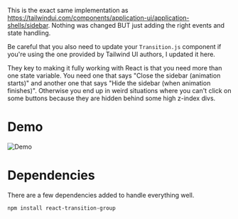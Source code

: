 This is the exact same implementation as https://tailwindui.com/components/application-ui/application-shells/sidebar. Nothing was changed BUT just adding the right events and state handling.

Be careful that you also need to update your `Transition.js` component if you're using the one provided by Tailwind UI authors, I updated it here.

They key to making it fully working with React is that you need more than one state variable. You need one that says "Close the sidebar (animation starts)" and another one that says "Hide the sidebar (when animation finishes)". Otherwise you end up in weird situations where you can't click on some buttons because they are hidden behind some high z-index divs.

# Demo

![Demo](https://user-images.githubusercontent.com/123822/79699144-d728db00-828d-11ea-8aba-8b6febdcdce4.gif)

# Dependencies

There are a few dependencies added to handle everything well.

```bash
npm install react-transition-group
```

